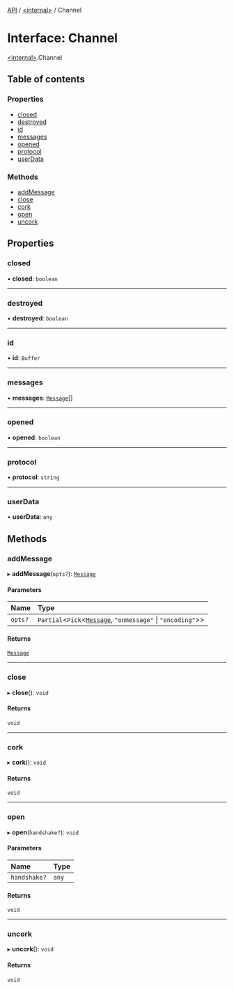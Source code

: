 [API](../README.md) / [\<internal\>](../modules/internal_.md) / Channel

# Interface: Channel

[\<internal\>](../modules/internal_.md).Channel

## Table of contents

### Properties

- [closed](internal_.Channel.md#closed)
- [destroyed](internal_.Channel.md#destroyed)
- [id](internal_.Channel.md#id)
- [messages](internal_.Channel.md#messages)
- [opened](internal_.Channel.md#opened)
- [protocol](internal_.Channel.md#protocol)
- [userData](internal_.Channel.md#userdata)

### Methods

- [addMessage](internal_.Channel.md#addmessage)
- [close](internal_.Channel.md#close)
- [cork](internal_.Channel.md#cork)
- [open](internal_.Channel.md#open)
- [uncork](internal_.Channel.md#uncork)

## Properties

### closed

• **closed**: `boolean`

___

### destroyed

• **destroyed**: `boolean`

___

### id

• **id**: `Buffer`

___

### messages

• **messages**: [`Message`](internal_.Message.md)[]

___

### opened

• **opened**: `boolean`

___

### protocol

• **protocol**: `string`

___

### userData

• **userData**: `any`

## Methods

### addMessage

▸ **addMessage**(`opts?`): [`Message`](internal_.Message.md)

#### Parameters

| Name | Type |
| :------ | :------ |
| `opts?` | `Partial`\<`Pick`\<[`Message`](internal_.Message.md), ``"onmessage"`` \| ``"encoding"``\>\> |

#### Returns

[`Message`](internal_.Message.md)

___

### close

▸ **close**(): `void`

#### Returns

`void`

___

### cork

▸ **cork**(): `void`

#### Returns

`void`

___

### open

▸ **open**(`handshake?`): `void`

#### Parameters

| Name | Type |
| :------ | :------ |
| `handshake?` | `any` |

#### Returns

`void`

___

### uncork

▸ **uncork**(): `void`

#### Returns

`void`
